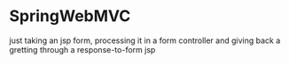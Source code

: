# SpringWebMVC
just taking an jsp form, processing it in a form controller and giving back a gretting through a response-to-form jsp
